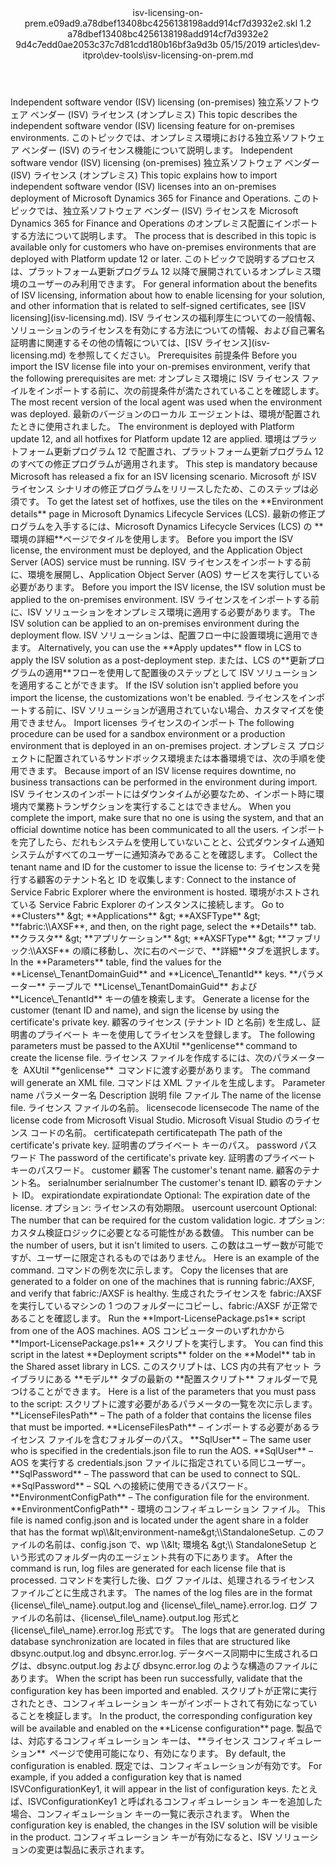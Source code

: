 <?xml version="1.0" encoding="UTF-8"?>
<xliff xmlns:logoport="urn:logoport:xliffeditor:xliff-extras:1.0" xmlns:tilt="urn:logoport:xliffeditor:tilt-non-translatables:1.0" xmlns:xsi="http://www.w3.org/2001/XMLSchema-instance" xmlns="urn:oasis:names:tc:xliff:document:1.2" xmlns:xliffext="urn:microsoft:content:schema:xliffextensions" version="1.2" xsi:schemaLocation="urn:oasis:names:tc:xliff:document:1.2 xliff-core-1.2-transitional.xsd">
  <file datatype="xml" source-language="en-US" original="isv-licensing-on-prem.md" target-language="ja-JP">
    <header>
      <tool tool-company="Microsoft" tool-version="1.0-7889195" tool-name="mdxliff" tool-id="mdxliff"/>
      <xliffext:skl_file_name>isv-licensing-on-prem.e09ad9.a78dbef13408bc4256138198add914cf7d3932e2.skl</xliffext:skl_file_name>
      <xliffext:version>1.2</xliffext:version>
      <xliffext:ms.openlocfilehash>a78dbef13408bc4256138198add914cf7d3932e2</xliffext:ms.openlocfilehash>
      <xliffext:ms.sourcegitcommit>9d4c7edd0ae2053c37c7d81cdd180b16bf3a9d3b</xliffext:ms.sourcegitcommit>
      <xliffext:ms.lasthandoff>05/15/2019</xliffext:ms.lasthandoff>
      <xliffext:ms.openlocfilepath>articles\dev-itpro\dev-tools\isv-licensing-on-prem.md</xliffext:ms.openlocfilepath>
    </header>
    <body>
      <group extype="content" id="content">
        <trans-unit xml:space="preserve" translate="yes" id="101" restype="x-metadata">
          <source>Independent software vendor (ISV) licensing (on-premises)</source>
        <target logoport:matchpercent="101" state="translated" state-qualifier="leveraged-tm">独立系ソフトウェア ベンダー (ISV) ライセンス (オンプレミス)</target></trans-unit>
        <trans-unit xml:space="preserve" translate="yes" id="102" restype="x-metadata">
          <source>This topic describes the independent software vendor (ISV) licensing feature for on-premises environments.</source>
        <target logoport:matchpercent="101" state="translated" state-qualifier="leveraged-tm">このトピックでは、オンプレミス環境における独立系ソフトウェア ベンダー (ISV) のライセンス機能について説明します。</target></trans-unit>
        <trans-unit xml:space="preserve" translate="yes" id="103">
          <source>Independent software vendor (ISV) licensing (on-premises)</source>
        <target logoport:matchpercent="101" state="translated" state-qualifier="leveraged-tm">独立系ソフトウェア ベンダー (ISV) ライセンス (オンプレミス)</target></trans-unit>
        <trans-unit xml:space="preserve" translate="yes" id="104">
          <source>This topic explains how to import independent software vendor (ISV) licenses into an on-premises deployment of Microsoft Dynamics 365 for Finance and Operations.</source>
        <target logoport:matchpercent="101" state="translated" state-qualifier="leveraged-tm">このトピックでは、独立系ソフトウェア ベンダー (ISV) ライセンスを Microsoft Dynamics 365 for Finance and Operations のオンプレミス配置にインポートする方法について説明します。</target></trans-unit>
        <trans-unit xml:space="preserve" translate="yes" id="105">
          <source>The process that is described in this topic is available only for customers who have on-premises environments that are deployed with Platform update 12 or later.</source>
        <target logoport:matchpercent="101" state="translated" state-qualifier="leveraged-tm">このトピックで説明するプロセスは、プラットフォーム更新プログラム 12 以降で展開されているオンプレミス環境のユーザーのみ利用できます。</target></trans-unit>
        <trans-unit xml:space="preserve" translate="yes" id="106">
          <source>For general information about the benefits of ISV licensing, information about how to enable licensing for your solution, and other information that is related to self-signed certificates, see <bpt id="p1">[</bpt>ISV licensing<ept id="p1">](isv-licensing.md)</ept>.</source>
        <target logoport:matchpercent="101" state="translated" state-qualifier="leveraged-tm">ISV ライセンスの福利厚生についての一般情報、ソリューションのライセンスを有効にする方法についての情報、および自己署名証明書に関連するその他の情報については、<bpt id="p1">[</bpt>ISV ライセンス<ept id="p1">](isv-licensing.md)</ept> を参照してください。</target></trans-unit>
        <trans-unit xml:space="preserve" translate="yes" id="107">
          <source>Prerequisites</source>
        <target logoport:matchpercent="101" state="translated" state-qualifier="leveraged-tm">前提条件</target></trans-unit>
        <trans-unit xml:space="preserve" translate="yes" id="108">
          <source>Before you import the ISV license file into your on-premises environment, verify that the following prerequisites are met:</source>
        <target logoport:matchpercent="101" state="translated" state-qualifier="leveraged-tm">オンプレミス環境に ISV ライセンス ファイルをインポートする前に、次の前提条件が満たされていることを確認します。</target></trans-unit>
        <trans-unit xml:space="preserve" translate="yes" id="109">
          <source>The most recent version of the local agent was used when the environment was deployed.</source>
        <target logoport:matchpercent="101" state="translated" state-qualifier="leveraged-tm">最新のバージョンのローカル エージェントは、環境が配置されたときに使用されました。</target></trans-unit>
        <trans-unit xml:space="preserve" translate="yes" id="110">
          <source>The environment is deployed with Platform update 12, and all hotfixes for Platform update 12 are applied.</source>
        <target logoport:matchpercent="101" state="translated" state-qualifier="leveraged-tm">環境はプラットフォーム更新プログラム 12 で配置され、プラットフォーム更新プログラム 12 のすべての修正プログラムが適用されます。</target></trans-unit>
        <trans-unit xml:space="preserve" translate="yes" id="111">
          <source>This step is mandatory because Microsoft has released a fix for an ISV licensing scenario.</source>
        <target logoport:matchpercent="101" state="translated" state-qualifier="leveraged-tm">Microsoft が ISV ライセンス シナリオの修正プログラムをリリースしたため、このステップは必須です。</target></trans-unit>
        <trans-unit xml:space="preserve" translate="yes" id="112">
          <source>To get the latest set of hotfixes, use the tiles on the <bpt id="p1">**</bpt>Environment details<ept id="p1">**</ept> page in Microsoft Dynamics Lifecycle Services (LCS).</source>
        <target logoport:matchpercent="101" state="translated" state-qualifier="leveraged-tm">最新の修正プログラムを入手するには、Microsoft Dynamics Lifecycle Services (LCS) の <bpt id="p1">**</bpt>環境の詳細<ept id="p1">**</ept>ページでタイルを使用します。</target></trans-unit>
        <trans-unit xml:space="preserve" translate="yes" id="113">
          <source>Before you import the ISV license, the environment must be deployed, and the Application Object Server (AOS) service must be running.</source>
        <target logoport:matchpercent="101" state="translated" state-qualifier="leveraged-tm">ISV ライセンスをインポートする前に、環境を展開し、Application Object Server (AOS) サービスを実行している必要があります。</target></trans-unit>
        <trans-unit xml:space="preserve" translate="yes" id="114">
          <source>Before you import the ISV license, the ISV solution must be applied to the on-premises environment.</source>
        <target logoport:matchpercent="101" state="translated" state-qualifier="leveraged-tm">ISV ライセンスをインポートする前に、ISV ソリューションをオンプレミス環境に適用する必要があります。</target></trans-unit>
        <trans-unit xml:space="preserve" translate="yes" id="115">
          <source>The ISV solution can be applied to an on-premises environment during the deployment flow.</source>
        <target logoport:matchpercent="101" state="translated" state-qualifier="leveraged-tm">ISV ソリューションは、配置フロー中に設置環境に適用できます。</target></trans-unit>
        <trans-unit xml:space="preserve" translate="yes" id="116">
          <source>Alternatively, you can use the <bpt id="p1">**</bpt>Apply updates<ept id="p1">**</ept> flow in LCS to apply the ISV solution as a post-deployment step.</source>
        <target logoport:matchpercent="101" state="translated" state-qualifier="leveraged-tm">または、LCS の<bpt id="p1">**</bpt>更新プログラムの適用<ept id="p1">**</ept>フローを使用して配置後のステップとして ISV ソリューションを適用することができます。</target></trans-unit>
        <trans-unit xml:space="preserve" translate="yes" id="117">
          <source>If the ISV solution isn't applied before you import the license, the customizations won't be enabled.</source>
        <target logoport:matchpercent="101" state="translated" state-qualifier="leveraged-tm">ライセンスをインポートする前に、ISV ソリューションが適用されていない場合、カスタマイズを使用できません。</target></trans-unit>
        <trans-unit xml:space="preserve" translate="yes" id="118">
          <source>Import licenses</source>
        <target logoport:matchpercent="101" state="translated" state-qualifier="leveraged-tm">ライセンスのインポート</target></trans-unit>
        <trans-unit xml:space="preserve" translate="yes" id="119">
          <source>The following procedure can be used for a sandbox environment or a production environment that is deployed in an on-premises project.</source>
        <target logoport:matchpercent="101" state="translated" state-qualifier="leveraged-tm">オンプレミス プロジェクトに配置されているサンドボックス環境または本番環境では、次の手順を使用できます。</target></trans-unit>
        <trans-unit xml:space="preserve" translate="yes" id="120">
          <source>Because import of an ISV license requires downtime, no business transactions can be performed in the environment during import.</source>
        <target logoport:matchpercent="101" state="translated" state-qualifier="leveraged-tm">ISV ライセンスのインポートにはダウンタイムが必要なため、インポート時に環境内で業務トランザクションを実行することはできません。</target></trans-unit>
        <trans-unit xml:space="preserve" translate="yes" id="121">
          <source>When you complete the import, make sure that no one is using the system, and that an official downtime notice has been communicated to all the users.</source>
        <target logoport:matchpercent="101" state="translated" state-qualifier="leveraged-tm">インポートを完了したら、だれもシステムを使用していないことと、公式ダウンタイム通知システムがすべてのユーザーに通知済みであることを確認します。</target></trans-unit>
        <trans-unit xml:space="preserve" translate="yes" id="122">
          <source>Collect the tenant name and ID for the customer to issue the license to:</source>
        <target logoport:matchpercent="101" state="translated" state-qualifier="leveraged-tm">ライセンスを発行する顧客のテナント名と ID を収集します:</target></trans-unit>
        <trans-unit xml:space="preserve" translate="yes" id="123">
          <source>Connect to the instance of Service Fabric Explorer where the environment is hosted.</source>
        <target logoport:matchpercent="101" state="translated" state-qualifier="leveraged-tm">環境がホストされている Service Fabric Explorer のインスタンスに接続します。</target></trans-unit>
        <trans-unit xml:space="preserve" translate="yes" id="124">
          <source>Go to <bpt id="p1">**</bpt>Clusters<ept id="p1">**</ept> <ph id="ph1">&amp;gt;</ph> <bpt id="p2">**</bpt>Applications<ept id="p2">**</ept> <ph id="ph2">&amp;gt;</ph> <bpt id="p3">**</bpt>AXSFType<ept id="p3">**</ept> <ph id="ph3">&amp;gt;</ph> <bpt id="p4">**</bpt>fabric:<ph id="ph4">\\</ph>AXSF<ept id="p4">**</ept>, and then, on the right page, select the <bpt id="p5">**</bpt>Details<ept id="p5">**</ept> tab.</source>
        <target logoport:matchpercent="101" state="translated" state-qualifier="leveraged-tm"><bpt id="p1">**</bpt>クラスタ<ept id="p1">**</ept> <ph id="ph1">&amp;gt;</ph> <bpt id="p2">**</bpt>アプリケーション<ept id="p2">**</ept> <ph id="ph2">&amp;gt;</ph> <bpt id="p3">**</bpt>AXSFType<ept id="p3">**</ept> <ph id="ph3">&amp;gt;</ph> <bpt id="p4">**</bpt>ファブリック:<ph id="ph4">\\</ph>AXSF<ept id="p4">**</ept> の順に移動し、次に右のページで、<bpt id="p5">**</bpt>詳細<ept id="p5">**</ept>タブを選択します。</target></trans-unit>
        <trans-unit xml:space="preserve" translate="yes" id="125">
          <source>In the <bpt id="p1">**</bpt>Parameters<ept id="p1">**</ept> table, find the values for the <bpt id="p2">**</bpt>License<ph id="ph1">\_</ph>TenantDomainGuid<ept id="p2">**</ept> and <bpt id="p3">**</bpt>Licence<ph id="ph2">\_</ph>TenantId<ept id="p3">**</ept> keys.</source>
        <target logoport:matchpercent="101" state="translated" state-qualifier="leveraged-tm"><bpt id="p1">**</bpt>パラメーター<ept id="p1">**</ept> テーブルで <bpt id="p2">**</bpt>License<ph id="ph1">\_</ph>TenantDomainGuid<ept id="p2">**</ept> および <bpt id="p3">**</bpt>Licence<ph id="ph2">\_</ph>TenantId<ept id="p3">**</ept> キーの値を検索します。</target></trans-unit>
        <trans-unit xml:space="preserve" translate="yes" id="126">
          <source>Generate a license for the customer (tenant ID and name), and sign the license by using the certificate's private key.</source>
        <target logoport:matchpercent="101" state="translated" state-qualifier="leveraged-tm">顧客のライセンス (テナント ID と名前) を生成し、証明書のプライベート キーを使用してライセンスを登録します。</target></trans-unit>
        <trans-unit xml:space="preserve" translate="yes" id="127">
          <source>The following parameters must be passed to the AXUtil <bpt id="p1">**</bpt>genlicense<ept id="p1">**</ept><ph id="ph1"> </ph>command to create the license file.</source>
        <target logoport:matchpercent="101" state="translated" state-qualifier="leveraged-tm">ライセンス ファイルを作成するには、次のパラメーターを  AXUtil <bpt id="p1">**</bpt>genlicense<ept id="p1">**</ept><ph id="ph1"> </ph> コマンドに渡す必要があります。</target></trans-unit>
        <trans-unit xml:space="preserve" translate="yes" id="128">
          <source>The command will generate an XML file.</source>
        <target logoport:matchpercent="101" state="translated" state-qualifier="leveraged-tm">コマンドは XML ファイルを生成します。</target></trans-unit>
        <trans-unit xml:space="preserve" translate="yes" id="129">
          <source>Parameter name</source>
        <target logoport:matchpercent="101" state="translated" state-qualifier="leveraged-tm">パラメーター名</target></trans-unit>
        <trans-unit xml:space="preserve" translate="yes" id="130">
          <source>Description</source>
        <target logoport:matchpercent="101" state="translated" state-qualifier="leveraged-tm">説明</target></trans-unit>
        <trans-unit xml:space="preserve" translate="yes" id="131">
          <source>file</source>
        <target logoport:matchpercent="101" state="translated" state-qualifier="leveraged-tm">ファイル</target></trans-unit>
        <trans-unit xml:space="preserve" translate="yes" id="132">
          <source>The name of the license file.</source>
        <target logoport:matchpercent="101" state="translated" state-qualifier="leveraged-tm">ライセンス ファイルの名前。</target></trans-unit>
        <trans-unit xml:space="preserve" translate="yes" id="133">
          <source>licensecode</source>
        <target logoport:matchpercent="101" state="translated" state-qualifier="leveraged-tm">licensecode</target></trans-unit>
        <trans-unit xml:space="preserve" translate="yes" id="134">
          <source>The name of the license code from Microsoft Visual Studio.</source>
        <target logoport:matchpercent="101" state="translated" state-qualifier="leveraged-tm">Microsoft Visual Studio のライセンス コードの名前。</target></trans-unit>
        <trans-unit xml:space="preserve" translate="yes" id="135">
          <source>certificatepath</source>
        <target logoport:matchpercent="101" state="translated" state-qualifier="leveraged-tm">certificatepath</target></trans-unit>
        <trans-unit xml:space="preserve" translate="yes" id="136">
          <source>The path of the certificate's private key.</source>
        <target logoport:matchpercent="101" state="translated" state-qualifier="leveraged-tm">証明書のプライベート キーのパス。</target></trans-unit>
        <trans-unit xml:space="preserve" translate="yes" id="137">
          <source>password</source>
        <target logoport:matchpercent="101" state="translated" state-qualifier="leveraged-tm">パスワード</target></trans-unit>
        <trans-unit xml:space="preserve" translate="yes" id="138">
          <source>The password of the certificate's private key.</source>
        <target logoport:matchpercent="101" state="translated" state-qualifier="leveraged-tm">証明書のプライベート キーのパスワード。</target></trans-unit>
        <trans-unit xml:space="preserve" translate="yes" id="139">
          <source>customer</source>
        <target logoport:matchpercent="101" state="translated" state-qualifier="leveraged-tm">顧客</target></trans-unit>
        <trans-unit xml:space="preserve" translate="yes" id="140">
          <source>The customer's tenant name.</source>
        <target logoport:matchpercent="101" state="translated" state-qualifier="leveraged-tm">顧客のテナント名。</target></trans-unit>
        <trans-unit xml:space="preserve" translate="yes" id="141">
          <source>serialnumber</source>
        <target logoport:matchpercent="101" state="translated" state-qualifier="leveraged-tm">serialnumber</target></trans-unit>
        <trans-unit xml:space="preserve" translate="yes" id="142">
          <source>The customer's tenant ID.</source>
        <target logoport:matchpercent="101" state="translated" state-qualifier="leveraged-tm">顧客のテナント ID。</target></trans-unit>
        <trans-unit xml:space="preserve" translate="yes" id="143">
          <source>expirationdate</source>
        <target logoport:matchpercent="101" state="translated" state-qualifier="leveraged-tm">expirationdate</target></trans-unit>
        <trans-unit xml:space="preserve" translate="yes" id="144">
          <source>Optional: The expiration date of the license.</source>
        <target logoport:matchpercent="101" state="translated" state-qualifier="leveraged-tm">オプション: ライセンスの有効期限。</target></trans-unit>
        <trans-unit xml:space="preserve" translate="yes" id="145">
          <source>usercount</source>
        <target logoport:matchpercent="101" state="translated" state-qualifier="leveraged-tm">usercount</target></trans-unit>
        <trans-unit xml:space="preserve" translate="yes" id="146">
          <source>Optional: The number that can be required for the custom validation logic.</source>
        <target logoport:matchpercent="101" state="translated" state-qualifier="leveraged-tm">オプション: カスタム検証ロジックに必要となる可能性がある数値。</target></trans-unit>
        <trans-unit xml:space="preserve" translate="yes" id="147">
          <source>This number can be the number of users, but it isn't limited to users.</source>
        <target logoport:matchpercent="101" state="translated" state-qualifier="leveraged-tm">この数はユーザー数が可能ですが、ユーザーに限定されるものではありません。</target></trans-unit>
        <trans-unit xml:space="preserve" translate="yes" id="148">
          <source>Here is an example of the command.</source>
        <target logoport:matchpercent="101" state="translated" state-qualifier="leveraged-tm">コマンドの例を次に示します。</target></trans-unit>
        <trans-unit xml:space="preserve" translate="yes" id="149">
          <source>Copy the licenses that are generated to a folder on one of the machines that is running fabric:/AXSF, and verify that fabric:/AXSF is healthy.</source>
        <target logoport:matchpercent="101" state="translated" state-qualifier="leveraged-tm">生成されたライセンスを fabric:/AXSF を実行しているマシンの 1 つのフォルダーにコピーし、fabric:/AXSF が正常であることを確認します。</target></trans-unit>
        <trans-unit xml:space="preserve" translate="yes" id="150">
          <source>Run the <bpt id="p1">**</bpt>Import-LicensePackage.ps1<ept id="p1">**</ept> script from one of the AOS machines.</source>
        <target logoport:matchpercent="101" state="translated" state-qualifier="leveraged-tm">AOS コンピューターのいずれかから <bpt id="p1">**</bpt>Import-LicensePackage.ps1<ept id="p1">**</ept> スクリプトを実行します。</target></trans-unit>
        <trans-unit xml:space="preserve" translate="yes" id="151">
          <source>You can find this script in the latest <bpt id="p1">**</bpt>Deployment scripts<ept id="p1">**</ept> folder on the <bpt id="p2">**</bpt>Model<ept id="p2">**</ept> tab in the Shared asset library in LCS.</source>
        <target logoport:matchpercent="101" state="translated" state-qualifier="leveraged-tm">このスクリプトは、LCS 内の共有アセット ライブラリにある  <bpt id="p2">**</bpt>モデル<ept id="p2">**</ept> タブの最新の <bpt id="p1">**</bpt>配置スクリプト<ept id="p1">**</ept> フォルダーで見つけることができます。</target></trans-unit>
        <trans-unit xml:space="preserve" translate="yes" id="152">
          <source>Here is a list of the parameters that you must pass to the script:</source>
        <target logoport:matchpercent="101" state="translated" state-qualifier="leveraged-tm">スクリプトに渡す必要があるパラメータの一覧を次に示します。</target></trans-unit>
        <trans-unit xml:space="preserve" translate="yes" id="153">
          <source><bpt id="p1">**</bpt>LicenseFilesPath<ept id="p1">**</ept> – The path of a folder that contains the license files that must be imported.</source>
        <target logoport:matchpercent="101" state="translated" state-qualifier="leveraged-tm"><bpt id="p1">**</bpt>LicenseFilesPath<ept id="p1">**</ept> – インポートする必要があるライセンス ファイルを含むフォルダーのパス。</target></trans-unit>
        <trans-unit xml:space="preserve" translate="yes" id="154">
          <source><bpt id="p1">**</bpt>SqlUser<ept id="p1">**</ept> – The same user who is specified in the credentials.json file to run the AOS.</source>
        <target logoport:matchpercent="101" state="translated" state-qualifier="leveraged-tm"><bpt id="p1">**</bpt>SqlUser<ept id="p1">**</ept> – AOS を実行する credentials.json ファイルに指定されている同じユーザー。</target></trans-unit>
        <trans-unit xml:space="preserve" translate="yes" id="155">
          <source><bpt id="p1">**</bpt>SqlPassword<ept id="p1">**</ept> – The password that can be used to connect to SQL.</source>
        <target logoport:matchpercent="101" state="translated" state-qualifier="leveraged-tm"><bpt id="p1">**</bpt>SqlPassword<ept id="p1">**</ept> – SQL への接続に使用できるパスワード。</target></trans-unit>
        <trans-unit xml:space="preserve" translate="yes" id="156">
          <source><bpt id="p1">**</bpt>EnvironmentConfigPath<ept id="p1">**</ept> – The configuration file for the environment.</source>
        <target logoport:matchpercent="101" state="translated" state-qualifier="leveraged-tm"><bpt id="p1">**</bpt>EnvironmentConfigPath<ept id="p1">**</ept> - 環境のコンフィギュレーション ファイル。</target></trans-unit>
        <trans-unit xml:space="preserve" translate="yes" id="157">
          <source>This file is named config.json and is located under the agent share in a folder that has the format wp<ph id="ph1">\\</ph><ph id="ph2">&amp;lt;</ph>environment-name<ph id="ph3">&amp;gt;</ph><ph id="ph4">\\</ph>StandaloneSetup.</source>
        <target logoport:matchpercent="101" state="translated" state-qualifier="leveraged-tm">このファイルの名前は、config.json で、wp <ph id="ph1">\\</ph><ph id="ph2">&amp;lt;</ph> 環境名 <ph id="ph3">&amp;gt;</ph><ph id="ph4">\\</ph> StandaloneSetup という形式のフォルダー内のエージェント共有の下にあります。</target></trans-unit>
        <trans-unit xml:space="preserve" translate="yes" id="158">
          <source>After the command is run, log files are generated for each license file that is processed.</source>
        <target logoport:matchpercent="101" state="translated" state-qualifier="leveraged-tm">コマンドを実行した後、ログ ファイルは、処理されるライセンス ファイルごとに生成されます。</target></trans-unit>
        <trans-unit xml:space="preserve" translate="yes" id="159">
          <source>The names of the log files are in the format {license<ph id="ph1">\_</ph>file<ph id="ph2">\_</ph>name}.output.log and {license<ph id="ph3">\_</ph>file<ph id="ph4">\_</ph>name}.error.log.</source>
        <target logoport:matchpercent="101" state="translated" state-qualifier="leveraged-tm">ログ ファイルの名前は、{license<ph id="ph1">\_</ph>file<ph id="ph2">\_</ph>name}.output.log 形式と {license<ph id="ph3">\_</ph>file<ph id="ph4">\_</ph>name}.error.log 形式です。</target></trans-unit>
        <trans-unit xml:space="preserve" translate="yes" id="160">
          <source>The logs that are generated during database synchronization are located in files that are structured like dbsync.output.log and dbsync.error.log.</source>
        <target logoport:matchpercent="101" state="translated" state-qualifier="leveraged-tm">データベース同期中に生成されるログは、dbsync.output.log および dbsync.error.log のような構造のファイルにあります。</target></trans-unit>
        <trans-unit xml:space="preserve" translate="yes" id="161">
          <source>When the script has been run successfully, validate that the configuration key has been imported and enabled.</source>
        <target logoport:matchpercent="101" state="translated" state-qualifier="leveraged-tm">スクリプトが正常に実行されたとき、コンフィギュレーション キーがインポートされて有効になっていることを検証します。</target></trans-unit>
        <trans-unit xml:space="preserve" translate="yes" id="162">
          <source>In the product, the corresponding configuration key will be available and enabled on the<bpt id="p1"> **</bpt>License configuration<ept id="p1">**</ept><ph id="ph1"> </ph>page.</source>
        <target logoport:matchpercent="101" state="translated" state-qualifier="leveraged-tm">製品では、対応するコンフィギュレーション キーは、<bpt id="p1"> **</bpt>ライセンス コンフィギュレーション<ept id="p1">**</ept><ph id="ph1"> </ph> ページで使用可能になり、有効になります。</target></trans-unit>
        <trans-unit xml:space="preserve" translate="yes" id="163">
          <source>By default, the configuration is enabled.</source>
        <target logoport:matchpercent="101" state="translated" state-qualifier="leveraged-tm">既定では、コンフィギュレーションが有効です。</target></trans-unit>
        <trans-unit xml:space="preserve" translate="yes" id="164">
          <source>For example, if you added a configuration key that is named ISVConfigurationKey1, it will appear in the list of configuration keys.</source>
        <target logoport:matchpercent="101" state="translated" state-qualifier="leveraged-tm">たとえば、ISVConfigurationKey1 と呼ばれるコンフィギュレーション キーを追加した場合、コンフィギュレーション キーの一覧に表示されます。</target></trans-unit>
        <trans-unit xml:space="preserve" translate="yes" id="165">
          <source>When the configuration key is enabled, the changes in the ISV solution will be visible in the product.</source>
        <target logoport:matchpercent="101" state="translated" state-qualifier="leveraged-tm">コンフィギュレーション キーが有効になると、ISV ソリューションの変更は製品に表示されます。</target></trans-unit>
      </group>
    </body>
  </file>
</xliff>